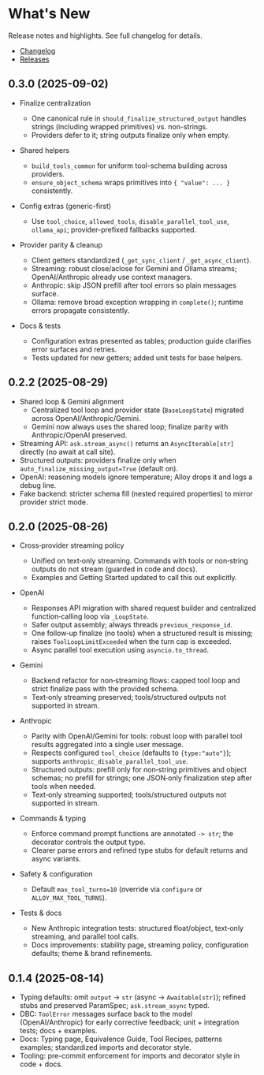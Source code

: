 # What's New

Release notes and highlights. See full changelog for details.

- [Changelog](https://github.com/lydakis/alloy/blob/main/CHANGELOG.md)
- [Releases](https://github.com/lydakis/alloy/releases)

## 0.3.0 (2025-09-02)

- Finalize centralization
  - One canonical rule in `should_finalize_structured_output` handles strings (including wrapped primitives) vs. non-strings.
  - Providers defer to it; string outputs finalize only when empty.

- Shared helpers
  - `build_tools_common` for uniform tool-schema building across providers.
  - `ensure_object_schema` wraps primitives into `{ "value": ... }` consistently.

- Config extras (generic-first)
  - Use `tool_choice`, `allowed_tools`, `disable_parallel_tool_use`, `ollama_api`; provider-prefixed fallbacks supported.

- Provider parity & cleanup
  - Client getters standardized (`_get_sync_client` / `_get_async_client`).
  - Streaming: robust close/aclose for Gemini and Ollama streams; OpenAI/Anthropic already use context managers.
  - Anthropic: skip JSON prefill after tool errors so plain messages surface.
  - Ollama: remove broad exception wrapping in `complete()`; runtime errors propagate consistently.

- Docs & tests
  - Configuration extras presented as tables; production guide clarifies error surfaces and retries.
  - Tests updated for new getters; added unit tests for base helpers.

## 0.2.2 (2025-08-29)

- Shared loop & Gemini alignment
  - Centralized tool loop and provider state (`BaseLoopState`) migrated across OpenAI/Anthropic/Gemini.
  - Gemini now always uses the shared loop; finalize parity with Anthropic/OpenAI preserved.
- Streaming API: `ask.stream_async()` returns an `AsyncIterable[str]` directly (no await at call site).
- Structured outputs: providers finalize only when `auto_finalize_missing_output=True` (default on).
- OpenAI: reasoning models ignore temperature; Alloy drops it and logs a debug line.
- Fake backend: stricter schema fill (nested required properties) to mirror provider strict mode.

## 0.2.0 (2025-08-26)

- Cross‑provider streaming policy
  - Unified on text‑only streaming. Commands with tools or non‑string outputs do not stream (guarded in code and docs).
  - Examples and Getting Started updated to call this out explicitly.

- OpenAI
  - Responses API migration with shared request builder and centralized function‑calling loop via `_LoopState`.
  - Safer output assembly; always threads `previous_response_id`.
  - One follow‑up finalize (no tools) when a structured result is missing; raises `ToolLoopLimitExceeded` when the turn cap is exceeded.
  - Async parallel tool execution using `asyncio.to_thread`.

- Gemini
  - Backend refactor for non‑streaming flows: capped tool loop and strict finalize pass with the provided schema.
  - Text‑only streaming preserved; tools/structured outputs not supported in stream.

- Anthropic
  - Parity with OpenAI/Gemini for tools: robust loop with parallel tool results aggregated into a single user message.
  - Respects configured `tool_choice` (defaults to `{type:"auto"}`); supports `anthropic_disable_parallel_tool_use`.
  - Structured outputs: prefill only for non‑string primitives and object schemas; no prefill for strings; one JSON‑only finalization step after tools when needed.
  - Text‑only streaming supported; tools/structured outputs not supported in stream.

- Commands & typing
  - Enforce command prompt functions are annotated `-> str`; the decorator controls the output type.
  - Clearer parse errors and refined type stubs for default returns and async variants.

- Safety & configuration
  - Default `max_tool_turns=10` (override via `configure` or `ALLOY_MAX_TOOL_TURNS`).

- Tests & docs
  - New Anthropic integration tests: structured float/object, text‑only streaming, and parallel tool calls.
  - Docs improvements: stability page, streaming policy, configuration defaults; theme & brand refinements.

## 0.1.4 (2025-08-14)

- Typing defaults: omit `output` → `str` (async → `Awaitable[str]`); refined stubs and preserved ParamSpec; `ask.stream_async` typed.
- DBC: `ToolError` messages surface back to the model (OpenAI/Anthropic) for early corrective feedback; unit + integration tests; docs + examples.
- Docs: Typing page, Equivalence Guide, Tool Recipes, patterns examples; standardized imports and decorator style.
- Tooling: pre-commit enforcement for imports and decorator style in code + docs.
